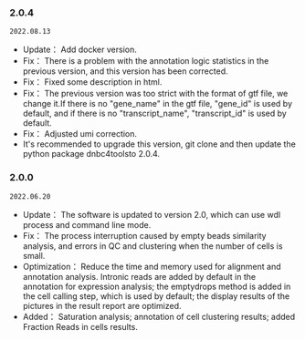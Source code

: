 ### **2.0.4**
`2022.08.13`
- Update： Add docker version.
- Fix： There is a problem with the annotation logic statistics in the previous version, and this version has been corrected.
- Fix： Fixed some description in html.
- Fix： The previous version was too strict with the format of gtf file, we change it.If there is no "gene_name" in the gtf file, "gene_id" is used by default, and if there is no "transcript_name", "transcript_id" is used by default.
- Fix： Adjusted umi correction.
- It's recommended to upgrade this version, git clone and then update the python package dnbc4toolsto 2.0.4.

### **2.0.0**
`2022.06.20`
- Update： The software is updated to version 2.0, which can use wdl process and command line mode.
- Fix： The process interruption caused by empty beads similarity analysis, and errors in QC and clustering when the number of cells is small.
- Optimization： Reduce the time and memory used for alignment and annotation analysis. Intronic reads are added by default in the annotation for expression analysis; the emptydrops method is added in the cell calling step, which is used by default; the display results of the pictures in the result report are optimized.
- Added： Saturation analysis; annotation of cell clustering results; added Fraction Reads in cells results.
